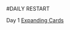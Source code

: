 #DAILY RESTART

Day 1 [Expanding Cards](https://github.com/annisasyafiqah/restart/tree/main/Expanding%20Cards)
 
